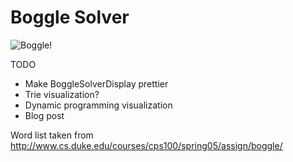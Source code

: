 Boggle Solver
=============

![Boggle!](http://i.imgur.com/3V1WkcB.png)

TODO

- Make BoggleSolverDisplay prettier
- Trie visualization?
- Dynamic programming visualization
- Blog post

Word list taken from 
http://www.cs.duke.edu/courses/cps100/spring05/assign/boggle/
